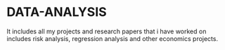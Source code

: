 # DATA-ANALYSIS
It includes all my projects and research papers that i have worked on includes risk analysis, regression analysis and other economics projects.
